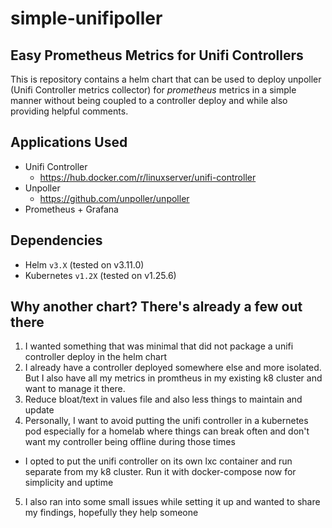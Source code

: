 # simple-unifipoller
## Easy Prometheus Metrics for Unifi Controllers
This is repository contains a helm chart that can be used to deploy unpoller (Unifi Controller metrics collector)  for *_prometheus_* metrics in a simple manner without being coupled to a controller deploy and while also providing helpful comments.

## Applications Used
* Unifi Controller
    - https://hub.docker.com/r/linuxserver/unifi-controller
* Unpoller
    - https://github.com/unpoller/unpoller
* Prometheus + Grafana

## Dependencies
* Helm `v3.X` (tested on v3.11.0)
* Kubernetes `v1.2X` (tested on v1.25.6)

## Why another chart? There's already a few out there
1. I wanted something that was minimal that did not package a unifi controller deploy in the helm chart
2. I already have a controller deployed somewhere else and more isolated. But I also have all my metrics in promtheus in my existing k8 cluster and want to manage it there.
3. Reduce bloat/text in values file and also less things to maintain and update
4. Personally, I want to avoid putting the unifi controller in a kubernetes pod especially for a homelab where things can break often and don't want my controller being offline during those times
 - I opted to put the unifi controller on its own lxc container and run separate from my k8 cluster. Run it with docker-compose now for simplicity and uptime
5. I also ran into some small issues while setting it up and wanted to share my findings, hopefully they help someone
